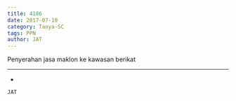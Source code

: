 ```yaml
---
title: 4186
date: 2017-07-10
category: Tanya-SC
tags: PPN
author: JAT
---
```


Penyerahan jasa maklon ke kawasan berikat

---

-

`JAT`
